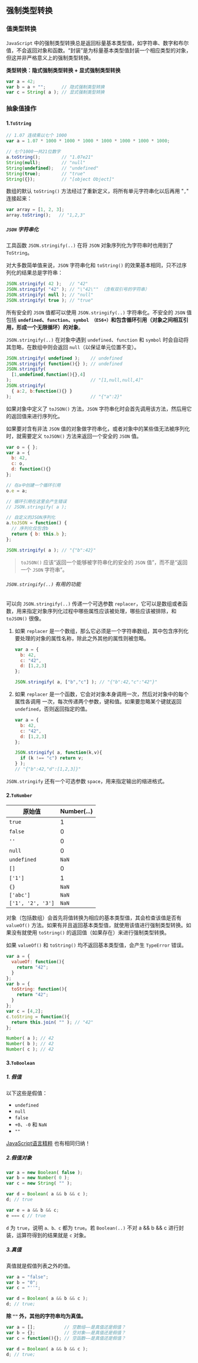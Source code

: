 ## 强制类型转换

### 值类型转换

`JavaScript` 中的强制类型转换总是返回标量基本类型值，如字符串、数字和布尔值，不会返回对象和函数。“封装”是为标量基本类型值封装一个相应类型的对象，但这并非严格意义上的强制类型转换。

**类型转换：隐式强制类型转换 + 显式强制类型转换**

```javascript
var a = 42;
var b = a + "";      // 隐式强制类型转换
var c = String( a ); // 显式强制类型转换
```

### 抽象值操作

#### 1.`ToString`

```javascript
// 1.07 连续乘以七个 1000
var a = 1.07 * 1000 * 1000 * 1000 * 1000 * 1000 * 1000 * 1000;

// 七个1000一共21位数字
a.toString();        // "1.07e21"
String(null);        // "null"
String(undefined);   // "undefined"
String(true);        // "true"
String({});          // "[object Object]"
```

数组的默认 `toString()` 方法经过了重新定义，将所有单元字符串化以后再用 "`,`" 连接起来：

```javascript
var array = [1, 2, 3];
array.toString();   // "1,2,3"
```

##### `JSON` 字符串化

工具函数 `JSON.stringify(..)` 在将 `JSON` 对象序列化为字符串时也用到了 `ToString`。

对大多数简单值来说，`JSON` 字符串化和 `toString()` 的效果基本相同，只不过序列化的结果总是字符串：

```javascript
JSON.stringify( 42 );   // "42"
JSON.stringify( "42" ); // "\"42\"" （含有双引号的字符串）
JSON.stringify( null ); // "null"
JSON.stringify( true ); // "true"
```

所有安全的 `JSON` 值都可以使用 `JSON.stringify(..)` 字符串化。不安全的 `JSON` 值包括 **`undefined`、`function`、`symbol （ES6+）`和包含循环引用（对象之间相互引用，形成一个无限循环）的对象**。

`JSON.stringify(..)` 在对象中遇到 `undefined`、`function` 和 `symbol` 时会自动将其忽略，在数组中则会返回 `null`（以保证单元位置不变）。

```javascript
JSON.stringify( undefined );    // undefined
JSON.stringify( function(){} ); // undefined
JSON.stringify(
  [1,undefined,function(){},4]
);                              // "[1,null,null,4]"
JSON.stringify(
  { a:2, b:function(){} }
);                              // "{"a":2}"
```

如果对象中定义了 `toJSON()` 方法，`JSON` 字符串化时会首先调用该方法，然后用它的返回值来进行序列化。

如果要对含有非法 `JSON` 值的对象做字符串化，或者对象中的某些值无法被序列化时，就需要定义 `toJSON()` 方法来返回一个安全的 `JSON` 值。

```javascript
var o = { };
var a = {
  b: 42,
  c: o,
  d: function(){}
};

// 在a中创建一个循环引用
o.e = a;

// 循环引用在这里会产生错误
// JSON.stringify( a );

// 自定义的JSON序列化
a.toJSON = function() {
  // 序列化仅包含b
  return { b: this.b };
};

JSON.stringify( a ); // "{"b":42}"
```

> `toJSON()` 应该“返回一个能够被字符串化的安全的 `JSON` 值”，而不是“返回 一个 `JSON` 字符串”。

###### `JSON.stringify(..)` 有用的功能

可以向 `JSON.stringify(..)` 传递一个可选参数 `replacer`，它可以是数组或者函数，用来指定对象序列化过程中哪些属性应该被处理，哪些应该被排除，和 `toJSON()` 很像。

1. 如果 `replacer` 是一个数组，那么它必须是一个字符串数组，其中包含序列化要处理的对象的属性名称，除此之外其他的属性则被忽略。

   ```javascript
   var a = {
     b: 42,
     c: "42",
     d: [1,2,3]
   };
   
   JSON.stringify( a, ["b","c"] ); // "{"b":42,"c":"42"}"
   ```

2. 如果 `replacer` 是一个函数，它会对对象本身调用一次，然后对对象中的每个属性各调用 一次，每次传递两个参数，键和值。如果要忽略某个键就返回 `undefined`，否则返回指定的值。

   ```javascript
   var a = {
     b: 42,
     c: "42",
     d: [1,2,3]
   };
   
   JSON.stringify( a, function(k,v){
     if (k !== "c") return v;
   } );
   // "{"b":42,"d":[1,2,3]}"
   ```

`JSON.stringify` 还有一个可选参数 `space`，用来指定输出的缩进格式。

#### 2.`ToNumber`

| 原始值            | Number(...) |
| ----------------- | ----------- |
| `true`            | 1           |
| `false`           | 0           |
| `''`              | 0           |
| `null`            | 0           |
| `undefined`       | `NaN`       |
| `[]`              | 0           |
| `['1']`           | 1           |
| `{}`              | `NaN`       |
| `['abc']`         | `NaN`       |
| `['1', '2', '3']` | `NaN`       |

对象（包括数组）会首先将值转换为相应的基本类型值，其会检查该值是否有 `valueOf()` 方法。如果有并且返回基本类型值，就使用该值进行强制类型转换。如果没有就使用 `toString()` 的返回值（如果存在）来进行强制类型转换。

如果 `valueOf()` 和 `toString()` 均不返回基本类型值，会产生 `TypeError` 错误。

```javascript
var a = {
  valueOf: function(){
    return "42";
  }
};
var b = {
  toString: function(){
    return "42";
  }
};
var c = [4,2];
c.toString = function(){
  return this.join( "" ); // "42"
};

Number( a ); // 42
Number( b ); // 42
Number( c ); // 42
```

#### 3.`ToBoolean`

##### 1. 假值

以下这些是假值：

- `undefined`
- `null`
- `false`
- `+0`、`-0` 和 `NaN`
- `""`

[JavaScript语言精粹](https://github.com/YihooZero/learn-javascript-the-good-parts/tree/main/charpter02) 也有相同归纳！

##### 2.假值对象

```javascript
var a = new Boolean( false );
var b = new Number( 0 );
var c = new String( "" );

var d = Boolean( a && b && c );
d; // true

var e = a && b && c;
e === c // true
```

`d` 为 `true`，说明 `a、b、c` 都为 `true`。若 `Boolean(..)` 不对 a && b && c 进行封装，运算符得到的结果就是 `c` 对象。

##### 3.真值

真值就是假值列表之外的值。

```javascript
var a = "false";
var b = "0";
var c = "''";

var d = Boolean( a && b && c );
d; // true;
```

**除 `""` 外，其他的字符串均为真值。**

```javascript
var a = [];           // 空数组——是真值还是假值？
var b = {};           // 空对象——是真值还是假值？
var c = function(){}; // 空函数——是真值还是假值？

var d = Boolean( a && b && c );
d; // true;
```

